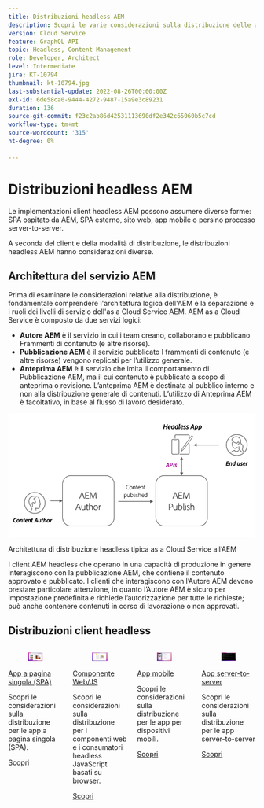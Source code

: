 ```yaml
---
title: Distribuzioni headless AEM
description: Scopri le varie considerazioni sulla distribuzione delle app headless AEM.
version: Cloud Service
feature: GraphQL API
topic: Headless, Content Management
role: Developer, Architect
level: Intermediate
jira: KT-10794
thumbnail: kt-10794.jpg
last-substantial-update: 2022-08-26T00:00:00Z
exl-id: 6de58ca0-9444-4272-9487-15a9e3c89231
duration: 136
source-git-commit: f23c2ab86d42531113690df2e342c65060b5c7cd
workflow-type: tm+mt
source-wordcount: '315'
ht-degree: 0%

---
```


# Distribuzioni headless AEM

Le implementazioni client headless AEM possono assumere diverse forme: SPA ospitato da AEM, SPA esterno, sito web, app mobile o persino processo server-to-server.

A seconda del client e della modalità di distribuzione, le distribuzioni headless AEM hanno considerazioni diverse.

## Architettura del servizio AEM

Prima di esaminare le considerazioni relative alla distribuzione, è fondamentale comprendere l&#39;architettura logica dell&#39;AEM e la separazione e i ruoli dei livelli di servizio dell&#39;as a Cloud Service AEM. AEM as a Cloud Service è composto da due servizi logici:

+ __Autore AEM__ è il servizio in cui i team creano, collaborano e pubblicano Frammenti di contenuto (e altre risorse).
+ __Pubblicazione AEM__ è il servizio pubblicato I frammenti di contenuto (e altre risorse) vengono replicati per l’utilizzo generale.
+ __Anteprima AEM__ è il servizio che imita il comportamento di Pubblicazione AEM, ma il cui contenuto è pubblicato a scopo di anteprima o revisione. L’anteprima AEM è destinata al pubblico interno e non alla distribuzione generale di contenuti. L’utilizzo di Anteprima AEM è facoltativo, in base al flusso di lavoro desiderato.

![Architettura del servizio AEM](./assets/overview/aem-service-architecture.png)

Architettura di distribuzione headless tipica as a Cloud Service all’AEM

I client AEM headless che operano in una capacità di produzione in genere interagiscono con la pubblicazione AEM, che contiene il contenuto approvato e pubblicato. I clienti che interagiscono con l’Autore AEM devono prestare particolare attenzione, in quanto l’Autore AEM è sicuro per impostazione predefinita e richiede l’autorizzazione per tutte le richieste; può anche contenere contenuti in corso di lavorazione o non approvati.

## Distribuzioni client headless

<div class="columns is-multiline">
    <!-- Single-page App (SPA) -->
    <div class="column is-half-tablet is-half-desktop is-one-third-widescreen" aria-label="Single-page App (SPA)" tabindex="0">
       <div class="card">
           <div class="card-image">
               <figure class="image is-16by9">
                   <a href="./spa.md" title="App a pagina singola (SPA)" tabindex="-1">
                       <img class="is-bordered-r-small" src="./assets/spa/spa-card.png" alt="App a pagina singola (SPA)">
                   </a>
               </figure>
           </div>
           <div class="card-content is-padded-small">
               <div class="content">
                   <p class="headline is-size-6 has-text-weight-bold"><a href="./spa.md" title="App a pagina singola (SPA)">App a pagina singola (SPA)</a></p>
                   <p class="is-size-6">Scopri le considerazioni sulla distribuzione per le app a pagina singola (SPA).</p>
                   <a href="./spa.md" class="spectrum-Button spectrum-Button--outline spectrum-Button--primary spectrum-Button--sizeM">
                       <span class="spectrum-Button-label has-no-wrap has-text-weight-bold">Scopri</span>
                   </a>
               </div>
           </div>
       </div>
    </div>
<!-- Web component/JS -->
<div class="column is-half-tablet is-half-desktop is-one-third-widescreen" aria-label="Web component/JS" tabindex="0">
   <div class="card">
       <div class="card-image">
           <figure class="image is-16by9">
               <a href="./web-component.md" title="Componente Web/JS" tabindex="-1">
                   <img class="is-bordered-r-small" src="./assets/web-component/web-component-card.png" alt="Componente Web/JS">
               </a>
           </figure>
       </div>
       <div class="card-content is-padded-small">
           <div class="content">
               <p class="headline is-size-6 has-text-weight-bold"><a href="./web-component.md" title="Componente Web/JS">Componente Web/JS</a></p>
               <p class="is-size-6">Scopri le considerazioni sulla distribuzione per i componenti web e i consumatori headless JavaScript basati su browser.</p>
               <a href="./web-component.md" class="spectrum-Button spectrum-Button--outline spectrum-Button--primary spectrum-Button--sizeM">
                   <span class="spectrum-Button-label has-no-wrap has-text-weight-bold">Scopri</span>
               </a>
           </div>
       </div>
   </div>
</div>
<!-- Mobile apps -->
<div class="column is-half-tablet is-half-desktop is-one-third-widescreen" aria-label="Mobile apps" tabindex="0">
   <div class="card">
       <div class="card-image">
           <figure class="image is-16by9">
               <a href="./mobile.md" title="App mobili" tabindex="-1">
                   <img class="is-bordered-r-small" src="./assets/mobile/mobile-card.png" alt="App mobili">
               </a>
           </figure>
       </div>
       <div class="card-content is-padded-small">
           <div class="content">
               <p class="headline is-size-6 has-text-weight-bold"><a href="./mobile.md" title="App mobili">App mobile</a></p>
               <p class="is-size-6">Scopri le considerazioni sulla distribuzione per le app per dispositivi mobili.</p>
               <a href="./mobile.md" class="spectrum-Button spectrum-Button--outline spectrum-Button--primary spectrum-Button--sizeM">
                   <span class="spectrum-Button-label has-no-wrap has-text-weight-bold">Scopri</span>
               </a>
           </div>
       </div>
   </div>
</div>
<!-- Server-to-server apps -->
<div class="column is-half-tablet is-half-desktop is-one-third-widescreen" aria-label="Server-to-server apps" tabindex="0">
   <div class="card">
       <div class="card-image">
           <figure class="image is-16by9">
               <a href="./server-to-server.md" title="App server-to-server" tabindex="-1">
                   <img class="is-bordered-r-small" src="./assets/server-to-server/server-to-server-card.png" alt="App server-to-server">
               </a>
           </figure>
       </div>
       <div class="card-content is-padded-small">
           <div class="content">
               <p class="headline is-size-6 has-text-weight-bold"><a href="./server-to-server.md" title="App server-to-server">App server-to-server</a></p>
               <p class="is-size-6">Scopri le considerazioni sulla distribuzione per le app server-to-server</p>
               <a href="./server-to-server.md" class="spectrum-Button spectrum-Button--outline spectrum-Button--primary spectrum-Button--sizeM">
                   <span class="spectrum-Button-label has-no-wrap has-text-weight-bold">Scopri</span>
               </a>
           </div>
       </div>
   </div>
</div>
</div>
